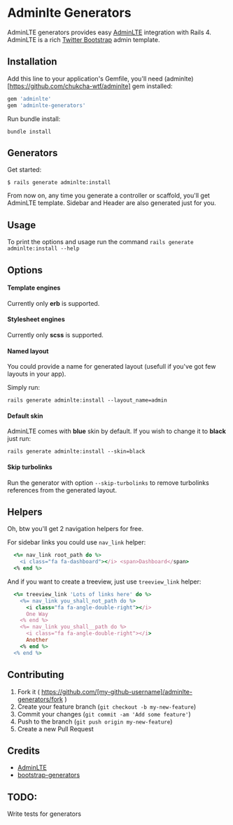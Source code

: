# Adminlte Generators

AdminLTE generators provides easy [AdminLTE](http://almsaeedstudio.com/AdminLTE) integration with Rails 4. 
AdminLTE is a rich [Twitter Bootstrap](http://getbootstrap.com/) admin template.

## Installation

Add this line to your application's Gemfile, you'll need (adminlte)[https://github.com/chukcha-wtf/adminlte] gem installed:

```ruby
gem 'adminlte'
gem 'adminlte-generators'
```

Run bundle install:

    bundle install

## Generators

Get started:

    $ rails generate adminlte:install

From now on, any time you generate a controller or scaffold, you'll get AdminLTE template.
Sidebar and Header are also generated just for you.


## Usage

To print the options and usage run the command `rails generate adminlte:install --help`

## Options

#### Template engines

Currently only **erb** is supported.

#### Stylesheet engines

Currently only **scss** is supported.

#### Named layout

You could provide a name for generated layout (usefull if you've got few layouts in your app).

Simply run:

    rails generate adminlte:install --layout_name=admin

#### Default skin

AdminLTE comes with **blue** skin by default. If you wish to change it to **black** just run:

    rails generate adminlte:install --skin=black

#### Skip turbolinks

Run the generator with option `--skip-turbolinks` to remove turbolinks references from the generated layout.

## Helpers
Oh, btw you'll get 2 navigation helpers for free.

For sidebar links you could use `nav_link` helper:

```ruby
  <%= nav_link root_path do %>
    <i class="fa fa-dashboard"></i> <span>Dashboard</span>
  <% end %>
```

And if you want to create a treeview, just use `treeview_link` helper:

```ruby
  <%= treeview_link 'Lots of links here' do %>
    <%= nav_link you_shall_not_path do %>
      <i class="fa fa-angle-double-right"></i>
      One Way
    <% end %>
    <%= nav_link you_shall__path do %>
      <i class="fa fa-angle-double-right"></i>
      Another
    <% end %>
  <% end %>
```

## Contributing

1. Fork it ( https://github.com/[my-github-username]/adminlte-generators/fork )
2. Create your feature branch (`git checkout -b my-new-feature`)
3. Commit your changes (`git commit -am 'Add some feature'`)
4. Push to the branch (`git push origin my-new-feature`)
5. Create a new Pull Request

## Credits

* [AdminLTE](http://almsaeedstudio.com/AdminLTE)
* [bootstrap-generators](https://github.com/decioferreira/bootstrap-generators)


## TODO:
Write tests for generators